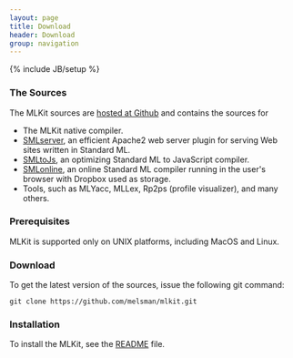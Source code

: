 ```yaml
---
layout: page
title: Download
header: Download
group: navigation
---
```

{% include JB/setup %}

### The Sources

The MLKit sources are [hosted at Github](https://github.com/melsman/mlkit) and contains the sources for

* The MLKit native compiler.
* [SMLserver](http://smlserver.org), an efficient Apache2 web server plugin for serving Web sites written in Standard ML.
* [SMLtoJs](http://smlserver.org/smltojs), an optimizing Standard ML to JavaScript compiler.
* [SMLonline](http://smlserver.org/ide), an online Standard ML compiler running in the user's browser with Dropbox used as storage. 
* Tools, such as MLYacc, MLLex, Rp2ps (profile visualizer), and many others.

### Prerequisites

MLKit is supported only on UNIX platforms, including MacOS and Linux.

### Download

To get the latest version of the sources, issue the following git command:

    git clone https://github.com/melsman/mlkit.git

### Installation

To install the MLKit, see the [README](https://github.com/melsman/mlkit/README) file.